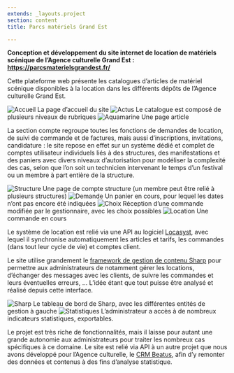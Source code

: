 ```yaml
---
extends: _layouts.project
section: content
title: Parcs matériels Grand Est

---
```


**Conception et développement du site internet de location de matériels scénique de 
l’Agence culturelle Grand Est&nbsp;: https://parcsmaterielsgrandest.fr/**

Cette plateforme web présente les catalogues d’articles de matériel scénique disponibles à la location dans les différents dépôts de l’Agence culturelle Grand Est. 

![Accueil](/assets/img/ekip/1.png)
La page d’accueil du site
![Actus](/assets/img/ekip/2.png)
Le catalogue est composé de plusieurs niveaux de rubriques
![Aquamarine](/assets/img/ekip/3.png)
Une page article

La section compte regroupe toutes les fonctions de demandes de location, de suivi de commande et de factures, mais aussi d’inscriptions, invitations, candidature : le site repose en effet sur un système dédié et complet de comptes utilisateur individuels liés à des structures, des manifestations et des paniers avec divers niveaux d’autorisation pour modéliser la complexité des cas, selon que l’on soit un technicien intervenant le temps d’un festival ou un membre à part entière de la structure.

![Structure](/assets/img/ekip/4.png)
Une page de compte structure (un membre peut être relié à plusieurs structures) 
![Demande](/assets/img/ekip/6.png)
Un panier en cours, pour lequel les dates n’ont pas encore été indiquées
![Choix](/assets/img/ekip/7.png)
Réception d’une commande modifiée par le gestionnaire, avec les choix possibles
![Location](/assets/img/ekip/5.png)
Une commande en cours

Le système de location est relié via une API au logiciel [Locasyst](http://www.pgs.fr/logiciels/locasyst/), avec lequel il synchronise automatiquement les articles et tarifs, les commandes (dans tout leur cycle de vie) et comptes client.

Le site utilise grandement le [framework de gestion de contenu Sharp](https://github.com/code16/sharp) pour permettre aux administrateurs de notamment gérer les locations, d’échanger des messages avec les clients, de suivre les commandes et leurs éventuelles erreurs, ... L’idée étant que tout puisse être analysé et réalisé depuis cette interface. 

![Sharp](/assets/img/ekip/sharp-home.png)
Le tableau de bord de Sharp, avec les différentes entités de gestion à gauche
![Statistiques](/assets/img/ekip/sharp-stats.png)
L’administrateur a accès à de nombreux indicateurs statistiques, exportables.

Le projet est très riche de fonctionnalités, mais il laisse pour autant une grande autonomie aux administrateurs pour traiter les nombreux cas spécifiques à ce domaine. Le site est relié via API à un autre projet que nous avons développé pour l’Agence culturelle, le [CRM Beatus](/p/beatus), afin d’y remonter des données et contenus à des fins d’analyse statistique.

